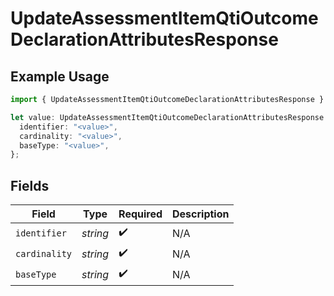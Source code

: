 # UpdateAssessmentItemQtiOutcomeDeclarationAttributesResponse

## Example Usage

```typescript
import { UpdateAssessmentItemQtiOutcomeDeclarationAttributesResponse } from "qti/models/operations";

let value: UpdateAssessmentItemQtiOutcomeDeclarationAttributesResponse = {
  identifier: "<value>",
  cardinality: "<value>",
  baseType: "<value>",
};
```

## Fields

| Field              | Type               | Required           | Description        |
| ------------------ | ------------------ | ------------------ | ------------------ |
| `identifier`       | *string*           | :heavy_check_mark: | N/A                |
| `cardinality`      | *string*           | :heavy_check_mark: | N/A                |
| `baseType`         | *string*           | :heavy_check_mark: | N/A                |